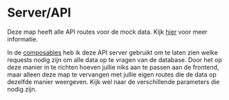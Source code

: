 # Server/API

Deze map heeft alle API routes voor de mock data. Kijk [hier](https://v3.nuxtjs.org/docs/directory-structure/server) voor meer informatie.

In de [composables](../../composables/) heb ik deze API server gebruikt om te laten zien welke requests nodig zijn om alle data op te vragen van de database. Door het op deze manier in te richten hoeven jullie niks aan te passen aan de frontend, maar alleen deze map te vervangen met jullie eigen routes die de data op dezelfde manier weergeven.
Kijk wel naar de verschillende parameters die nodig zijn.
